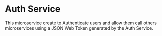 # Auth Service
This microservice create to Authenticate users and allow them call others microservices using a JSON Web Token generated by the Auth Service.

